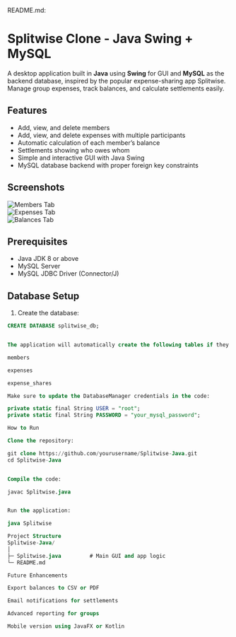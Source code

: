 README.md:

# Splitwise Clone - Java Swing + MySQL

A desktop application built in **Java** using **Swing** for GUI and **MySQL** as the backend database, inspired by the popular expense-sharing app Splitwise. Manage group expenses, track balances, and calculate settlements easily.

## Features

- Add, view, and delete members
- Add, view, and delete expenses with multiple participants
- Automatic calculation of each member’s balance
- Settlements showing who owes whom
- Simple and interactive GUI with Java Swing
- MySQL database backend with proper foreign key constraints

## Screenshots

![Members Tab](<img width="1321" height="881" alt="image" src="https://github.com/user-attachments/assets/e8a0a654-34a1-4203-b4c9-14a0d228c380" />
)  
![Expenses Tab](<img width="1308" height="891" alt="image" src="https://github.com/user-attachments/assets/a056bee9-735c-478b-8d86-439ded66d568" />
)  
![Balances Tab](<img width="1358" height="891" alt="image" src="https://github.com/user-attachments/assets/d49808e2-280b-4e45-a685-a2c3d8138736" />
)

## Prerequisites

- Java JDK 8 or above
- MySQL Server
- MySQL JDBC Driver (Connector/J)

## Database Setup

1. Create the database:

```sql
CREATE DATABASE splitwise_db;


The application will automatically create the following tables if they do not exist:

members

expenses

expense_shares

Make sure to update the DatabaseManager credentials in the code:

private static final String USER = "root";
private static final String PASSWORD = "your_mysql_password";

How to Run

Clone the repository:

git clone https://github.com/yourusername/Splitwise-Java.git
cd Splitwise-Java


Compile the code:

javac Splitwise.java


Run the application:

java Splitwise

Project Structure
Splitwise-Java/
│
├─ Splitwise.java         # Main GUI and app logic
└─ README.md

Future Enhancements

Export balances to CSV or PDF

Email notifications for settlements

Advanced reporting for groups

Mobile version using JavaFX or Kotlin
